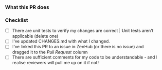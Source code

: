 ### What this PR does




### Checklist
- [ ] There are unit tests to verify my changes are correct | Unit tests aren't applicable (delete one)
- [ ] I've updated CHANGES.md with what I changed.
- [ ] I've linked this PR to an issue in ZenHub (or there is no issue) and dragged it to the _Pull Request_ column
- [ ] There are sufficient comments for my code to be understandable - and I realise reviewers will pull me up on it if not!
